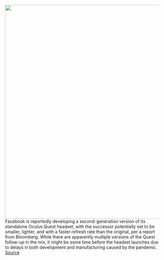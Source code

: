 <img src='https://cdn.vox-cdn.com/thumbor/0vfSjfkAS_tDV7UHYXMSsEWRFdU=/0x0:2040x1360/1200x800/filters:focal(857x517:1183x843)/cdn.vox-cdn.com/uploads/chorus_image/image/66753068/akrales_190429_3371_0074.0.jpg' width='700px' /><br/>
Facebook is reportedly developing a second-generation version of its standalone Oculus Quest headset, with the successor potentially set to be smaller, lighter, and with a faster refresh rate than the original, per a report from Bloomberg. While there are apparently multiple versions of the Quest follow-up in the mix, it might be some time before the headset launches due to delays in both development and manufacturing caused by the pandemic.
<a href='https://www.theverge.com/2020/5/5/21247759/facebook-oculus-quest-second-generation-size-refresh-rate-delay'> Source <a/>